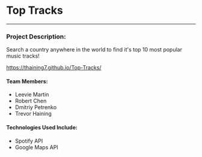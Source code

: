 # Top Tracks

----

### Project Description:
Search a country anywhere in the world to find it's top 10 most popular music tracks! 

https://thaining7.github.io/Top-Tracks/

#### Team Members:
* Leevie Martin
* Robert Chen
* Dmitriy Petrenko
* Trevor Haining

#### Technologies Used Include:
* Spotify API
* Google Maps API
